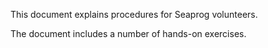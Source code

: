 This document explains procedures for Seaprog volunteers.

The document includes a number of hands-on exercises.
